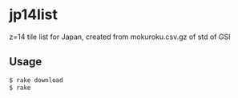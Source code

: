 # jp14list
z=14 tile list for Japan, created from mokuroku.csv.gz of std of GSI

## Usage
```sh
$ rake download
$ rake
```
